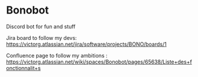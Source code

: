# Bonobot
Discord bot for fun and stuff

Jira board to follow my devs: https://victorg.atlassian.net/jira/software/projects/BONO/boards/1

Confluence page to follow my ambitions : https://victorg.atlassian.net/wiki/spaces/Bonobot/pages/65638/Liste+des+fonctionnalit+s
